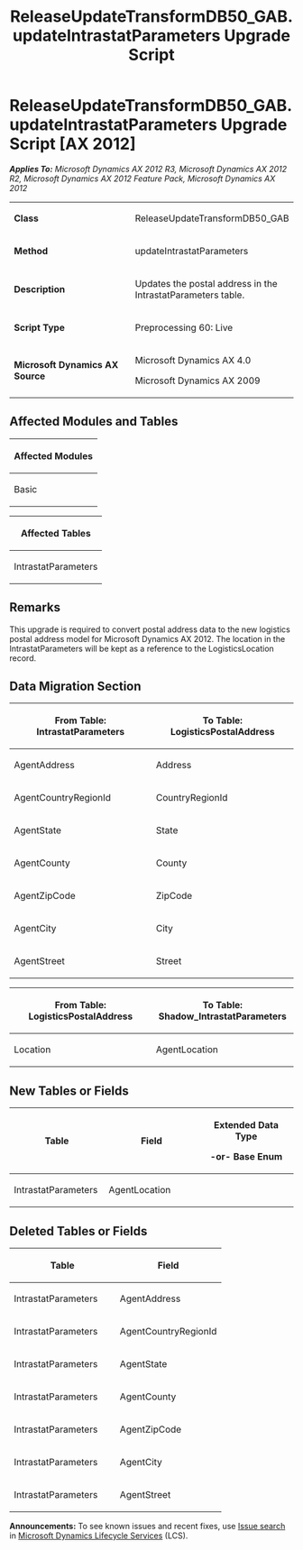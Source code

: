 ﻿---
title: ReleaseUpdateTransformDB50_GAB.updateIntrastatParameters Upgrade Script
TOCTitle: ReleaseUpdateTransformDB50_GAB.updateIntrastatParameters Upgrade Script
ms:assetid: 3442492b-b4ee-f0c0-b114-2a40fe1f32a1
ms:mtpsurl: https://msdn.microsoft.com/en-us/library/JJ685122(v=AX.60)
ms:contentKeyID: 49707575
ms.date: 05/18/2015
mtps_version: v=AX.60
---

# ReleaseUpdateTransformDB50\_GAB.updateIntrastatParameters Upgrade Script [AX 2012]


_**Applies To:** Microsoft Dynamics AX 2012 R3, Microsoft Dynamics AX 2012 R2, Microsoft Dynamics AX 2012 Feature Pack, Microsoft Dynamics AX 2012_

<table>
<colgroup>
<col style="width: 50%" />
<col style="width: 50%" />
</colgroup>
<tbody>
<tr class="odd">
<td><p><strong>Class</strong></p></td>
<td><p>ReleaseUpdateTransformDB50_GAB</p></td>
</tr>
<tr class="even">
<td><p><strong>Method</strong></p></td>
<td><p>updateIntrastatParameters</p></td>
</tr>
<tr class="odd">
<td><p><strong>Description</strong></p></td>
<td><p>Updates the postal address in the IntrastatParameters table.</p></td>
</tr>
<tr class="even">
<td><p><strong>Script Type</strong></p></td>
<td><p>Preprocessing 60: Live</p></td>
</tr>
<tr class="odd">
<td><p><strong>Microsoft Dynamics AX Source</strong></p></td>
<td><p>Microsoft Dynamics AX 4.0</p>
<p>Microsoft Dynamics AX 2009</p></td>
</tr>
</tbody>
</table>


## Affected Modules and Tables

<table>
<colgroup>
<col style="width: 100%" />
</colgroup>
<thead>
<tr class="header">
<th><p>Affected Modules</p></th>
</tr>
</thead>
<tbody>
<tr class="odd">
<td><p>Basic</p></td>
</tr>
</tbody>
</table>


<table>
<colgroup>
<col style="width: 100%" />
</colgroup>
<thead>
<tr class="header">
<th><p>Affected Tables</p></th>
</tr>
</thead>
<tbody>
<tr class="odd">
<td><p>IntrastatParameters</p></td>
</tr>
</tbody>
</table>


## Remarks

This upgrade is required to convert postal address data to the new logistics postal address model for Microsoft Dynamics AX 2012. The location in the IntrastatParameters will be kept as a reference to the LogisticsLocation record.

## Data Migration Section

<table>
<colgroup>
<col style="width: 50%" />
<col style="width: 50%" />
</colgroup>
<thead>
<tr class="header">
<th><p>From Table: IntrastatParameters</p></th>
<th><p>To Table: LogisticsPostalAddress</p></th>
</tr>
</thead>
<tbody>
<tr class="odd">
<td><p>AgentAddress</p></td>
<td><p>Address</p></td>
</tr>
<tr class="even">
<td><p>AgentCountryRegionId</p></td>
<td><p>CountryRegionId</p></td>
</tr>
<tr class="odd">
<td><p>AgentState</p></td>
<td><p>State</p></td>
</tr>
<tr class="even">
<td><p>AgentCounty</p></td>
<td><p>County</p></td>
</tr>
<tr class="odd">
<td><p>AgentZipCode</p></td>
<td><p>ZipCode</p></td>
</tr>
<tr class="even">
<td><p>AgentCity</p></td>
<td><p>City</p></td>
</tr>
<tr class="odd">
<td><p>AgentStreet</p></td>
<td><p>Street</p></td>
</tr>
</tbody>
</table>


<table>
<colgroup>
<col style="width: 50%" />
<col style="width: 50%" />
</colgroup>
<thead>
<tr class="header">
<th><p>From Table: LogisticsPostalAddress</p></th>
<th><p>To Table: Shadow_IntrastatParameters</p></th>
</tr>
</thead>
<tbody>
<tr class="odd">
<td><p>Location</p></td>
<td><p>AgentLocation</p></td>
</tr>
</tbody>
</table>


## New Tables or Fields

<table>
<colgroup>
<col style="width: 33%" />
<col style="width: 33%" />
<col style="width: 33%" />
</colgroup>
<thead>
<tr class="header">
<th><p>Table</p></th>
<th><p>Field</p></th>
<th><p>Extended Data Type</p>
<p>-or- Base Enum</p></th>
</tr>
</thead>
<tbody>
<tr class="odd">
<td><p>IntrastatParameters</p></td>
<td><p>AgentLocation</p></td>
<td><p></p></td>
</tr>
</tbody>
</table>


## Deleted Tables or Fields

<table>
<colgroup>
<col style="width: 50%" />
<col style="width: 50%" />
</colgroup>
<thead>
<tr class="header">
<th><p>Table</p></th>
<th><p>Field</p></th>
</tr>
</thead>
<tbody>
<tr class="odd">
<td><p>IntrastatParameters</p></td>
<td><p>AgentAddress</p></td>
</tr>
<tr class="even">
<td><p>IntrastatParameters</p></td>
<td><p>AgentCountryRegionId</p></td>
</tr>
<tr class="odd">
<td><p>IntrastatParameters</p></td>
<td><p>AgentState</p></td>
</tr>
<tr class="even">
<td><p>IntrastatParameters</p></td>
<td><p>AgentCounty</p></td>
</tr>
<tr class="odd">
<td><p>IntrastatParameters</p></td>
<td><p>AgentZipCode</p></td>
</tr>
<tr class="even">
<td><p>IntrastatParameters</p></td>
<td><p>AgentCity</p></td>
</tr>
<tr class="odd">
<td><p>IntrastatParameters</p></td>
<td><p>AgentStreet</p></td>
</tr>
</tbody>
</table>

  
**Announcements:** To see known issues and recent fixes, use [Issue search](http://go.microsoft.com/fwlink/?linkid=389258) in [Microsoft Dynamics Lifecycle Services](http://go.microsoft.com/fwlink/?linkid=306505) (LCS).

